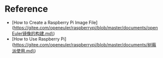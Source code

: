 # Reference

- [How to Create a Raspberry Pi Image File](https://gitee.com/openeuler/raspberrypi/blob/master/documents/openEuler镜像的构建.md\)
- [How to Use Raspberry Pi](https://gitee.com/openeuler/raspberrypi/blob/master/documents/树莓派使用.md\)